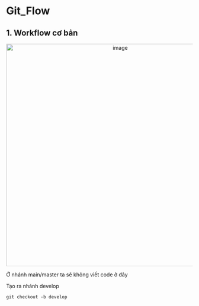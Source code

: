 # Git_Flow

## 1. Workflow cơ bản

<div align="center">
<img width="600" alt="image" src="https://github.com/user-attachments/assets/3d713555-3867-49d8-85e3-76413678e728" />
</div>

Ở nhánh main/master ta sẽ không viết code ở đây

Tạo ra nhánh develop

```
git checkout -b develop
```


